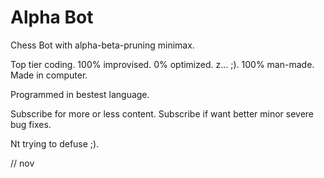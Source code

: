 # Alpha Bot
Chess Bot with alpha-beta-pruning minimax.

Top tier coding.
100% improvised.
0% optimized. z... ;).
100% man-made.
Made in computer.

Programmed in bestest language.

Subscribe for more or less content.
Subscribe if want better minor severe bug fixes.

Nt trying to defuse ;).



// nov
